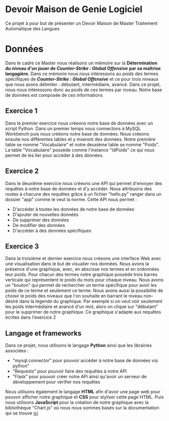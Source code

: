 # Devoir Maison de Genie Logiciel
Ce projet à pour but de présenter un Devoir Maison de Master Traitement Automatique des Langues

# Données
Dans le cadre ce Master nous réalisons un mémoire sur la __Détermination du niveau d'un jouer de ***Counter-Strike : Global Offensive*** par sa maîtrise langagière__. Dans ce mémoire nous nous intéressons au poids des termes spécifiques de ***Counter-Strike : Global Offensive*** et ce pour trois niveaux que nous avons délimiter : débutant, intermédiaire, avancé. Dans ce projet, nous nous intéressons donc au poids de ces termes par niveau. Notre base de données est composée de ces informations



## Exercice 1 
Dans le premier exercice nous créeons notre base de données avec un script Python. Dans un premier temps nous connectons à MySQL Workbench puis nous crééons notre base de données. 
Nous créeons ensuite nos différentes tables et y inseront des données. Notre première table se nomme "Vocabulaire" et notre deuxième table se nomme "Poids". La table "Vocabulaire" possède comme
l'instance "IdPoids" ce qui nous permet de les lier pour accéder à des données.

## Exercice 2 
Dans le deuxième exercice nous créeons une API qui permet d'envoyer des requêtes à notre base de données et d'y accéder. Nous attribuons des routes à chacune des requêtes grâce à un fichier "hello.py"
ranger dans un dossier "app" comme le veut la norme. Cette API nous permet : 
* D'accéder à toutes les données de notre base de données
* D'ajouter de nouvelles donnéés
* De supprimer des données
* De modifier des données
* D'accéder à des données spécifiques

## Exercice 3
Dans la troisième et dernier exercice nous créeons une interface Web avec une visualisation dans le but de visualier nos données. 
Nous avons la présence d'une graphique, avec, en abscisse nos termes et en ordonnées leur poids. Pour chacun des termes notre graphique possède trois barres verticale qui représentent
le poids du mots pour chaque niveau. Nous avons un "bouton" qui permet de rechercher un terme spécifique pour avoir les poids de ce terme et seulement ce terme. Nous avons aussi la possibilité de choisir le poids des niveaux que l'on souhaite en barrant le niveau non-désiré dans la légende du graphique. Par exemple si on veut voir seulement les poids intermédiaire et avancé d'un mot, alors on clique sur "débutant" pour le supprimer de notre graphique. Ce graphique s'adapte aux requêtes écrites dans l'exercice 2

## Langage et frameworks
Dans ce projet, nous utilisons le langage __Python__ ainsi que les librairies associées : 
* "mysql.connector" pour pouvoir accéder à notre base de données via python"
* "Requests" pour pouvoir faire des requêtes à notre API
* "Flask" pour pouvoir créer notre APi ainsi qu'avoir un serveur de développement pour vérifier nos requêtes

Nous utilisons également le langage __HTML__ afin d'avoir une page web pour pouvoir afficher notre graphique et __CSS__ pour styliser cette page HTML.
Puis nous utilisons __JavaScript__ pour la création de notre graphique avec la bibliothèque "Chart.js" où nous nous sommes basés sur la documentation qui se trouve [ici](https://www.chartjs.org/docs/latest/getting-started/)



